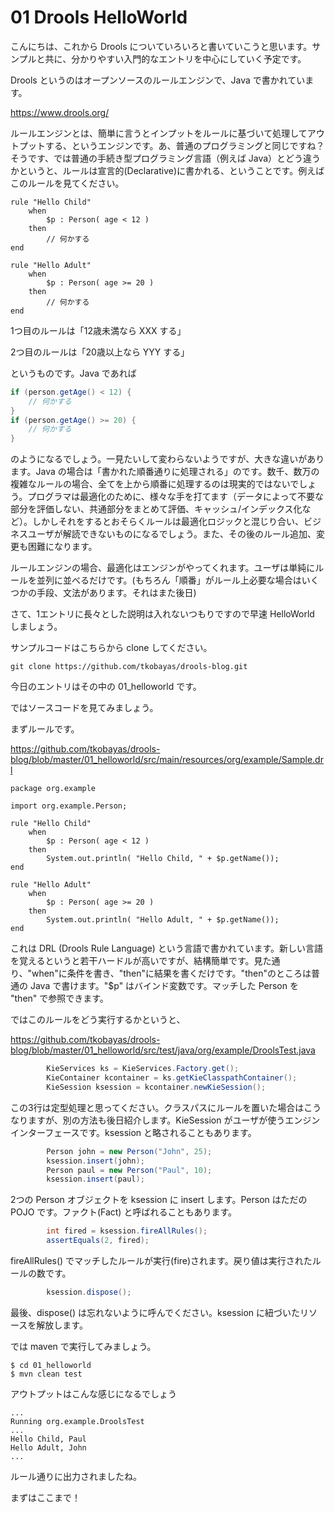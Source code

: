 # 01 Drools HelloWorld
こんにちは、これから Drools についていろいろと書いていこうと思います。サンプルと共に、分かりやすい入門的なエントリを中心にしていく予定です。

Drools というのはオープンソースのルールエンジンで、Java で書かれています。

https://www.drools.org/

ルールエンジンとは、簡単に言うとインプットをルールに基づいて処理してアウトプットする、というエンジンです。あ、普通のプログラミングと同じですね？そうです、では普通の手続き型プログラミング言語（例えば Java）とどう違うかというと、ルールは宣言的(Declarative)に書かれる、ということです。例えばこのルールを見てください。

```
rule "Hello Child"
    when
        $p : Person( age < 12 )
    then
        // 何かする
end

rule "Hello Adult"
    when
        $p : Person( age >= 20 )
    then
        // 何かする
end
```

1つ目のルールは「12歳未満なら XXX する」

2つ目のルールは「20歳以上なら YYY する」

というものです。Java であれば

```java
if (person.getAge() < 12) {
    // 何かする
}
if (person.getAge() >= 20) {
    // 何かする
}
```

のようになるでしょう。一見たいして変わらないようですが、大きな違いがあります。Java の場合は「書かれた順番通りに処理される」のです。数千、数万の複雑なルールの場合、全てを上から順番に処理するのは現実的ではないでしょう。プログラマは最適化のために、様々な手を打てます（データによって不要な部分を評価しない、共通部分をまとめて評価、キャッシュ/インデックス化など）。しかしそれをするとおそらくルールは最適化ロジックと混じり合い、ビジネスユーザが解読できないものになるでしょう。また、その後のルール追加、変更も困難になります。

ルールエンジンの場合、最適化はエンジンがやってくれます。ユーザは単純にルールを並列に並べるだけです。(もちろん「順番」がルール上必要な場合はいくつかの手段、文法があります。それはまた後日)

さて、1エントリに長々とした説明は入れないつもりですので早速 HelloWorld しましょう。

サンプルコードはこちらから clone してください。

```
git clone https://github.com/tkobayas/drools-blog.git
```

今日のエントリはその中の 01_helloworld です。

ではソースコードを見てみましょう。

まずルールです。

https://github.com/tkobayas/drools-blog/blob/master/01_helloworld/src/main/resources/org/example/Sample.drl
```
package org.example
 
import org.example.Person;

rule "Hello Child"
    when
        $p : Person( age < 12 )
    then
        System.out.println( "Hello Child, " + $p.getName());
end

rule "Hello Adult"
    when
        $p : Person( age >= 20 )
    then
        System.out.println( "Hello Adult, " + $p.getName());
end
```
これは DRL (Drools Rule Language) という言語で書かれています。新しい言語を覚えるというと若干ハードルが高いですが、結構簡単です。見た通り、"when"に条件を書き、"then"に結果を書くだけです。"then"のところは普通の Java で書けます。"$p" はバインド変数です。マッチした Person を "then" で参照できます。

ではこのルールをどう実行するかというと、

https://github.com/tkobayas/drools-blog/blob/master/01_helloworld/src/test/java/org/example/DroolsTest.java

```java
        KieServices ks = KieServices.Factory.get();
        KieContainer kcontainer = ks.getKieClasspathContainer();
        KieSession ksession = kcontainer.newKieSession();
```

この3行は定型処理と思ってください。クラスパスにルールを置いた場合はこうなりますが、別の方法も後日紹介します。KieSession がユーザが使うエンジンインターフェースです。ksession と略されることもあります。

```java
        Person john = new Person("John", 25);
        ksession.insert(john);
        Person paul = new Person("Paul", 10);
        ksession.insert(paul);
```

2つの Person オブジェクトを ksession に insert します。Person はただの POJO です。ファクト(Fact) と呼ばれることもあります。

```java
        int fired = ksession.fireAllRules();
        assertEquals(2, fired);
```
fireAllRules() でマッチしたルールが実行(fire)されます。戻り値は実行されたルールの数です。

```java
        ksession.dispose();
```

最後、dispose() は忘れないように呼んでください。ksession に紐づいたリソースを解放します。

では maven で実行してみましょう。

```
$ cd 01_helloworld
$ mvn clean test
```

アウトプットはこんな感じになるでしょう

```
...
Running org.example.DroolsTest
...
Hello Child, Paul
Hello Adult, John
...
```

ルール通りに出力されましたね。

まずはここまで！